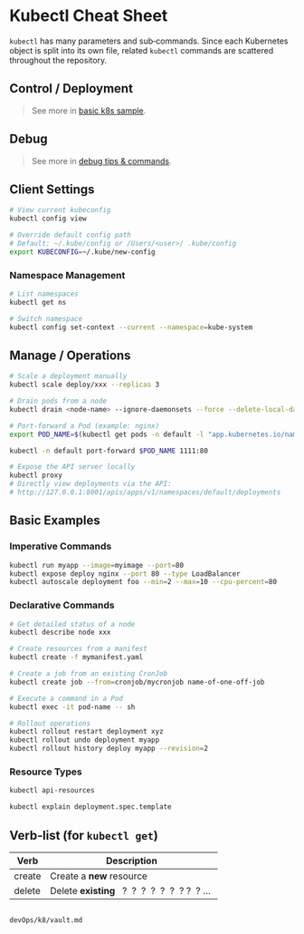 # Kubectl Cheat Sheet

`kubectl` has many parameters and sub‑commands. Since each Kubernetes object is split into its own file, related `kubectl` commands are scattered throughout the repository.

## Control / Deployment

> See more in [basic k8s sample](./../../test/kind/README.md).

## Debug

> See more in [debug tips & commands](./debug.md).

## Client Settings

```bash
# View current kubeconfig
kubectl config view

# Override default config path
# Default: ~/.kube/config or /Users/<user>/ .kube/config
export KUBECONFIG=~/.kube/new-config
```

### Namespace Management

```bash
# List namespaces
kubectl get ns

# Switch namespace
kubectl config set-context --current --namespace=kube-system
```

## Manage / Operations

```bash
# Scale a deployment manually
kubectl scale deploy/xxx --replicas 3

# Drain pods from a node
kubectl drain <node-name> --ignore-daemonsets --force --delete-local-data

# Port‑forward a Pod (example: nginx)
export POD_NAME=$(kubectl get pods -n default -l "app.kubernetes.io/name=kubernetes-dashboard,app.kubernetes.io/instance=kubernetes-dashboard" -o jsonpath="{.items[0].metadata.name}")

kubectl -n default port-forward $POD_NAME 1111:80

# Expose the API server locally
kubectl proxy
# Directly view deployments via the API:
# http://127.0.0.1:8001/apis/apps/v1/namespaces/default/deployments
```

## Basic Examples

### Imperative Commands

```bash
kubectl run myapp --image=myimage --port=80
kubectl expose deploy nginx --port 80 --type LoadBalancer
kubectl autoscale deployment foo --min=2 --max=10 --cpu-percent=80
```

### Declarative Commands

```bash
# Get detailed status of a node
kubectl describe node xxx

# Create resources from a manifest
kubectl create -f mymanifest.yaml

# Create a job from an existing CronJob
kubectl create job --from=cronjob/mycronjob name-of-one‑off-job

# Execute a command in a Pod
kubectl exec -it pod-name -- sh

# Rollout operations
kubectl rollout restart deployment xyz
kubectl rollout undo deployment myapp
kubectl rollout history deploy myapp --revision=2
```

### Resource Types

```bash
kubectl api-resources
```

```bash
kubectl explain deployment.spec.template
```

## Verb‑list (for **`kubectl get`**)

| Verb   | Description |
|-------|--------------|
| create | Create a **new** resource |
| delete | Delete **existing** ​​​  ?  ?  ?  ?  ?  ?  ? ?  ? … 



```

devOps/k8/vault.md

